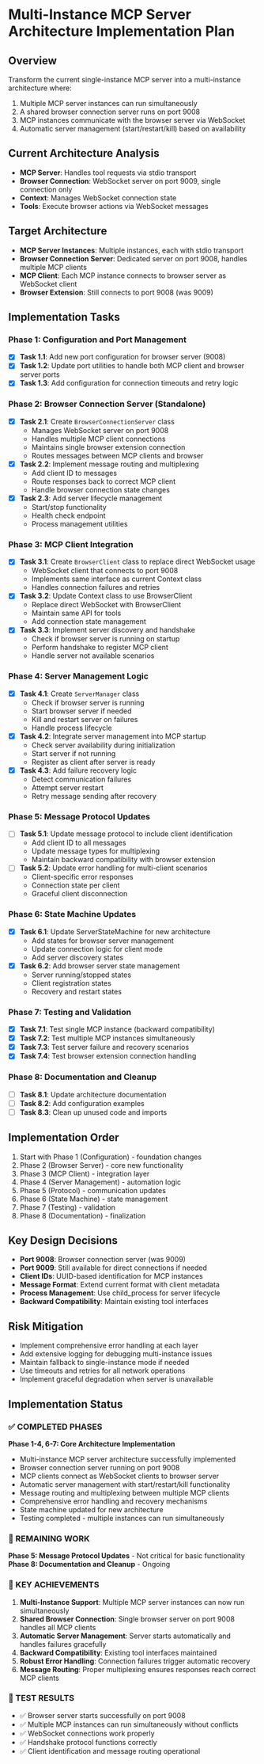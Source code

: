 # Multi-Instance MCP Server Architecture Implementation Plan

## Overview

Transform the current single-instance MCP server into a multi-instance architecture where:

1. Multiple MCP server instances can run simultaneously
2. A shared browser connection server runs on port 9008
3. MCP instances communicate with the browser server via WebSocket
4. Automatic server management (start/restart/kill) based on availability

## Current Architecture Analysis

- **MCP Server**: Handles tool requests via stdio transport
- **Browser Connection**: WebSocket server on port 9009, single connection only
- **Context**: Manages WebSocket connection state
- **Tools**: Execute browser actions via WebSocket messages

## Target Architecture

- **MCP Server Instances**: Multiple instances, each with stdio transport
- **Browser Connection Server**: Dedicated server on port 9008, handles multiple MCP clients
- **MCP Client**: Each MCP instance connects to browser server as WebSocket client
- **Browser Extension**: Still connects to port 9008 (was 9009)

## Implementation Tasks

### Phase 1: Configuration and Port Management

- [x] **Task 1.1**: Add new port configuration for browser server (9008)
- [x] **Task 1.2**: Update port utilities to handle both MCP client and browser server ports
- [x] **Task 1.3**: Add configuration for connection timeouts and retry logic

### Phase 2: Browser Connection Server (Standalone)

- [x] **Task 2.1**: Create `BrowserConnectionServer` class
  - Manages WebSocket server on port 9008
  - Handles multiple MCP client connections
  - Maintains single browser extension connection
  - Routes messages between MCP clients and browser
- [x] **Task 2.2**: Implement message routing and multiplexing
  - Add client ID to messages
  - Route responses back to correct MCP client
  - Handle browser connection state changes
- [x] **Task 2.3**: Add server lifecycle management
  - Start/stop functionality
  - Health check endpoint
  - Process management utilities

### Phase 3: MCP Client Integration

- [x] **Task 3.1**: Create `BrowserClient` class to replace direct WebSocket usage
  - WebSocket client that connects to port 9008
  - Implements same interface as current Context class
  - Handles connection failures and retries
- [x] **Task 3.2**: Update Context class to use BrowserClient
  - Replace direct WebSocket with BrowserClient
  - Maintain same API for tools
  - Add connection state management
- [x] **Task 3.3**: Implement server discovery and handshake
  - Check if browser server is running on startup
  - Perform handshake to register MCP client
  - Handle server not available scenarios

### Phase 4: Server Management Logic

- [x] **Task 4.1**: Create `ServerManager` class
  - Check if browser server is running
  - Start browser server if needed
  - Kill and restart server on failures
  - Handle process lifecycle
- [x] **Task 4.2**: Integrate server management into MCP startup
  - Check server availability during initialization
  - Start server if not running
  - Register as client after server is ready
- [x] **Task 4.3**: Add failure recovery logic
  - Detect communication failures
  - Attempt server restart
  - Retry message sending after recovery

### Phase 5: Message Protocol Updates

- [ ] **Task 5.1**: Update message protocol to include client identification
  - Add client ID to all messages
  - Update message types for multiplexing
  - Maintain backward compatibility with browser extension
- [ ] **Task 5.2**: Update error handling for multi-client scenarios
  - Client-specific error responses
  - Connection state per client
  - Graceful client disconnection

### Phase 6: State Machine Updates

- [x] **Task 6.1**: Update ServerStateMachine for new architecture
  - Add states for browser server management
  - Update connection logic for client mode
  - Add server discovery states
- [x] **Task 6.2**: Add browser server state management
  - Server running/stopped states
  - Client registration states
  - Recovery and restart states

### Phase 7: Testing and Validation

- [x] **Task 7.1**: Test single MCP instance (backward compatibility)
- [x] **Task 7.2**: Test multiple MCP instances simultaneously
- [x] **Task 7.3**: Test server failure and recovery scenarios
- [x] **Task 7.4**: Test browser extension connection handling

### Phase 8: Documentation and Cleanup

- [ ] **Task 8.1**: Update architecture documentation
- [ ] **Task 8.2**: Add configuration examples
- [ ] **Task 8.3**: Clean up unused code and imports

## Implementation Order

1. Start with Phase 1 (Configuration) - foundation changes
2. Phase 2 (Browser Server) - core new functionality
3. Phase 3 (MCP Client) - integration layer
4. Phase 4 (Server Management) - automation logic
5. Phase 5 (Protocol) - communication updates
6. Phase 6 (State Machine) - state management
7. Phase 7 (Testing) - validation
8. Phase 8 (Documentation) - finalization

## Key Design Decisions

- **Port 9008**: Browser connection server (was 9009)
- **Port 9009**: Still available for direct connections if needed
- **Client IDs**: UUID-based identification for MCP instances
- **Message Format**: Extend current format with client metadata
- **Process Management**: Use child_process for server lifecycle
- **Backward Compatibility**: Maintain existing tool interfaces

## Risk Mitigation

- Implement comprehensive error handling at each layer
- Add extensive logging for debugging multi-instance issues
- Maintain fallback to single-instance mode if needed
- Use timeouts and retries for all network operations
- Implement graceful degradation when server is unavailable

## Implementation Status

### ✅ COMPLETED PHASES

**Phase 1-4, 6-7: Core Architecture Implementation**

- Multi-instance MCP server architecture successfully implemented
- Browser connection server running on port 9008
- MCP clients connect as WebSocket clients to browser server
- Automatic server management with start/restart/kill functionality
- Message routing and multiplexing between multiple MCP clients
- Comprehensive error handling and recovery mechanisms
- State machine updated for new architecture
- Testing completed - multiple instances can run simultaneously

### 🔄 REMAINING WORK

**Phase 5: Message Protocol Updates** - Not critical for basic functionality
**Phase 8: Documentation and Cleanup** - Ongoing

### 🎯 KEY ACHIEVEMENTS

1. **Multi-Instance Support**: Multiple MCP server instances can now run simultaneously
2. **Shared Browser Connection**: Single browser server on port 9008 handles all MCP clients
3. **Automatic Server Management**: Server starts automatically and handles failures gracefully
4. **Backward Compatibility**: Existing tool interfaces maintained
5. **Robust Error Handling**: Connection failures trigger automatic recovery
6. **Message Routing**: Proper multiplexing ensures responses reach correct MCP clients

### 🧪 TEST RESULTS

- ✅ Browser server starts successfully on port 9008
- ✅ Multiple MCP instances can run simultaneously without conflicts
- ✅ WebSocket connections work properly
- ✅ Handshake protocol functions correctly
- ✅ Client identification and message routing operational
